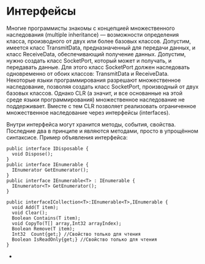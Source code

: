 # Интерфейсы

Многие программисты знакомы с концепцией множественного наследования \(multiple inheritance\) — возможности определения класса, производного от двух или более базовых классов. Допустим, имеется класс TransmitData, предназначенный для передачи данных, и класс ReceiveData, обеспечивающий получение данных. Допустим, нужно создать класс SocketPort, который может и получать, и передавать данные. Для этого класс SocketPort должен наследовать одновременно от обоих классов: TransmitData и ReceiveData. Некоторые языки программирования разрешают множественное наследование, позволяя создать класс SocketPort, производный от двух базовых классов. Однако CLR \(а значит, и все основанные на этой среде языки программирования\) множественное наследование не поддерживает. Вместе с тем CLR позволяет реализовать ограниченное множественное наследование через интерфейсы \(interfaces\).

Внутри интерфейса могут хранится методы, события, свойства. Последние два в принципе и являются методами, просто в упрощённом синтаксисе. Пример объявления интерфейса:

```
public interface IDisposable {
  void Dispose();
}
public interface IEnumerable {
  IEnumerator GetEnumerator();
}
public interface IEnumerable<T> : IEnumerable {
  IEnumerator<T> GetEnumerator();
}

public interfaceICollection<T>:IEnumerable<T>,IEnumerable {
  void Add(T item);
  void Clear();
  Boolean Contains(T item);
  void CopyTo(T[] array,Int32 arrayIndex);
  Boolean Remove(T item);
  Int32  Count{get;} //Свойство только для чтения
  Boolean IsReadOnly{get;} //Свойство только для чтения
}
```

* 


